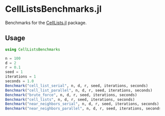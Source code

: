 # CellListsBenchmarks.jl
Benchmarks for the [CellLists.jl](https://github.com/jaantollander/CellLists.jl) package.

## Usage
```julia
using CellListsBenchmarks

n = 100
d = 2
r = 0.1
seed = 1
iterations = 1
seconds = 1.0
Benchmark("cell_list_serial", n, d, r, seed, iterations, seconds)
Benchmark("cell_list_parallel", n, d, r, seed, iterations, seconds)
Benchmark("brute_force", n, d, r, seed, iterations, seconds)
Benchmark("cell_lists", n, d, r, seed, iterations, seconds)
Benchmark("near_neighbors_serial", n, d, r, seed, iterations, seconds)
Benchmark("near_neighbors_parallel", n, d, r, seed, iterations, seconds)
```
